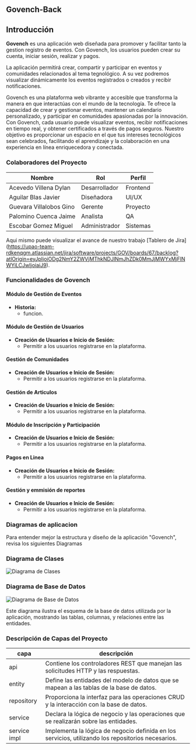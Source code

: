 ## Govench-Back

## Introducción
**Govench** es una aplicación web diseñada para promover y facilitar tanto la gestion registro de eventos. Con Govench, los usuarios pueden crear su cuenta, iniciar sesión, realizar y pagos. 

La aplicación permitirá crear, compartir y participar en eventos y comunidades relacionados al tema tegnológico. A su vez podremos visualizar dinámicamente los eventos registrados o creados y recibir notificaciones.


Govench es una plataforma web vibrante y accesible que transforma la manera en que interactúas con el mundo de la tecnología. Te ofrece la capacidad de crear y gestionar eventos, mantener un calendario personalizado, y participar en comunidades apasionadas por la innovación. Con Govench, cada usuario puede visualizar eventos, recibir notificaciones en tiempo real, y obtener certificados a través de pagos seguros. Nuestro objetivo es proporcionar un espacio en el que tus intereses tecnológicos sean celebrados, facilitando el aprendizaje y la colaboración en una experiencia en línea enriquecedora y conectada.


### Colaboradores del Proyecto

| **Nombre**     | **Rol**      | **Perfil**        |
|------------|--------------|---------------|
| Acevedo Villena Dylan | Desarrollador | Frontend      |
| Aguilar Blas Javier  | Diseñadora    | UI/UX         |
| Guevara Villalobos Gino| Gerente      | Proyecto      |
| Palomino Cuenca Jaime | Analista     | QA            |
| Escobar Gomez Miguel| Administrador| Sistemas      |

Aqui mismo puede visualizar el avance de nuestro trabajo [Tablero de Jira] (https://upao-team-rdkenqgm.atlassian.net/jira/software/projects/GOV/boards/67/backlog?atlOrigin=eyJpIjoiODg2NmY2ZWVjMThkNDJlNmJhZDk0MmJjMWYxMjFlNWYiLCJwIjoiaiJ9).

### Funcionalidades de Govench

#### **Módulo de Gestión de Eventos**

- **Historia:**
    - funcion.

#### **Módulo de Gestión de Usuarios**

- **Creación de Usuarios e Inicio de Sesión:**
    - Permitir a los usuarios registrarse en la plataforma.

#### **Gestión de Comunidades**

- **Creación de Usuarios e Inicio de Sesión:**
    - Permitir a los usuarios registrarse en la plataforma.

#### **Gestión de Articulos**

- **Creación de Usuarios e Inicio de Sesión:**
    - Permitir a los usuarios registrarse en la plataforma.

#### **Módulo de Inscripción y Participación**

- **Creación de Usuarios e Inicio de Sesión:**
    - Permitir a los usuarios registrarse en la plataforma.

#### **Pagos en Linea**

- **Creación de Usuarios e Inicio de Sesión:**
    - Permitir a los usuarios registrarse en la plataforma.

#### **Gestión y emmisión de reportes**

- **Creación de Usuarios e Inicio de Sesión:**
    - Permitir a los usuarios registrarse en la plataforma.



### Diagramas de aplicacion

Para entender mejor la estructura y diseño de la aplicación "Govench", revisa los siguientes Diagramas
### Diagrama de Clases

![Diagrama de Clases](diagrama_clase_venta_libro.png)
### Diagrama de Base de Datos

![Diagrama de Base de Datos]("src")

Este diagrama ilustra el esquema de la base de datos utilizada por la aplicación, mostrando las tablas, columnas, y relaciones entre las entidades.

### Descripción de Capas del Proyecto

| capa        | descripción                                                                                  |
|-------------|----------------------------------------------------------------------------------------------|
| api         | Contiene los controladores REST que manejan las solicitudes HTTP y las respuestas.            |
| entity      | Define las entidades del modelo de datos que se mapean a las tablas de la base de datos.      |
| repository  | Proporciona la interfaz para las operaciones CRUD y la interacción con la base de datos.      |
| service     | Declara la lógica de negocio y las operaciones que se realizarán sobre las entidades.         |
| service impl| Implementa la lógica de negocio definida en los servicios, utilizando los repositorios necesarios. |
